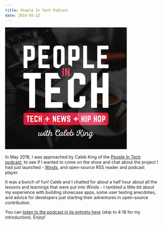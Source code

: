 ```yaml
---
title: People In Tech Podcast
date: 2018-05-22
---
```


![](people-in-tech-logo.jpg)

In May 2018, I was approached by Caleb King of the [People In Tech podcast](https://www.peopleintech.us/), to see if I wanted to come on the show and chat about the project I had just launched - [Winds](https://getstream.io/winds), and open-source RSS reader and podcast player.

It was a bunch of fun! Caleb and I chatted for about a half hour about all the lessons and learnings that were put into Winds - I rambled a little bit about my experience with building showcase apps, some user testing anecdotes, and advice for developers just starting their adventures in open-source contribution.

You can [listen to the podcast in its entirety here](https://anchor.fm/people-in-tech/episodes/Open-Source-Success----052218-e1gk8h/a-a3jd2t) (skip to 4:18 for my introduction). Enjoy!
